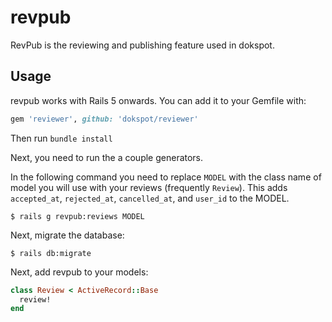 # revpub
RevPub is the reviewing and publishing feature used in dokspot.

## Usage
revpub works with Rails 5 onwards. You can add it to your Gemfile with:
```ruby
gem 'reviewer', github: 'dokspot/reviewer'
```

Then run `bundle install`

Next, you need to run the a couple generators.

In the following command you need to replace `MODEL` with the class name of model you will use with your reviews (frequently `Review`). This adds `accepted_at`, `rejected_at`, `cancelled_at`, and `user_id` to the MODEL.

```console
$ rails g revpub:reviews MODEL
```

Next, migrate the database:

```console
$ rails db:migrate
```

Next, add revpub to your models:
```ruby
class Review < ActiveRecord::Base
  review!
end
```

